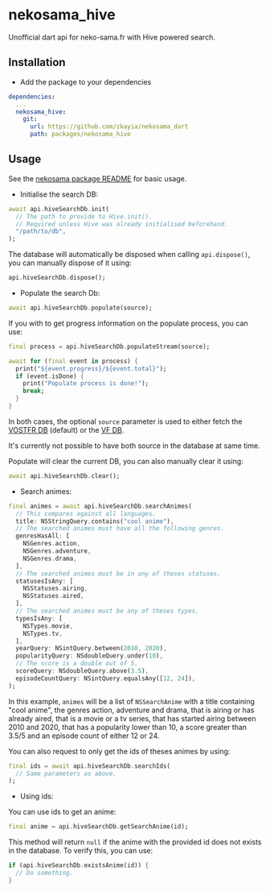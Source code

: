 
# nekosama_hive

Unofficial dart api for neko-sama.fr with Hive powered search.

## Installation

* Add the package to your dependencies
```yaml
dependencies:
  ...
  nekosama_hive:
    git:
      url: https://github.com/zkayia/nekosama_dart
      path: packages/nekosama_hive
```

## Usage

See the
[nekosama package README](/packages/nekosama/README.md)
for basic usage.

* Initialise the search DB:
```dart
await api.hiveSearchDb.init(
  // The path to provide to Hive.init().
  // Required unless Hive was already initialised beforehand.
  "/path/to/db",
);
```
The database will automatically be disposed when calling `api.dispose()`, you can manually dispose of it using: 
```dart
api.hiveSearchDb.dispose();
```


* Populate the search Db:
```dart
await api.hiveSearchDb.populate(source);
```

If you with to get progress information on the populate process, you can use:
```dart
final process = api.hiveSearchDb.populateStream(source);

await for (final event in process) {
  print("${event.progress}/${event.total}");
  if (event.isDone) {
    print("Populate process is done!");
    break;
  }
}
```
In both cases, the optional `source` parameter is used to either fetch the
[VOSTFR DB](https://neko-sama.fr/animes-search-vostfr.json)
(default) or the
[VF DB](https://neko-sama.fr/animes-search-vf.json).

It's currently not possible to have both source in the database at same time.

Populate will clear the current DB, you can also manually clear it using:
```dart
await api.hiveSearchDb.clear();
```

* Search animes:
```dart
final animes = await api.hiveSearchDb.searchAnimes(
  // This compares against all languages.
  title: NSStringQuery.contains("cool anime"),
  // The searched animes must have all the following genres.
  genresHasAll: [
    NSGenres.action,
    NSGenres.adventure,
    NSGenres.drama,
  ],
  // The searched animes must be in any of theses statuses.
  statusesIsAny: [
    NSStatuses.airing,
    NSStatuses.aired,
  ],
  // The searched animes must be any of theses types.
  typesIsAny: [
    NSTypes.movie,
    NSTypes.tv,
  ],
  yearQuery: NSintQuery.between(2010, 2020),
  popularityQuery: NSdoubleQuery.under(10),
  // The score is a double out of 5.
  scoreQuery: NSdoubleQuery.above(3.5),
  episodeCountQuery: NSintQuery.equalsAny([12, 24]),
);
```
In this example, `animes` will be a list of `NSSearchAnime` with a title containing "cool anime", the genres action, adventure and drama, that is airing or has already aired, that is a movie or a tv series, that has started airing between 2010 and 2020, that has a popularity lower than 10, a score greater than 3.5/5 and an episode count of either 12 or 24.

You can also request to only get the ids of theses animes by using:
```dart
final ids = await api.hiveSearchDb.searchIds(
  // Same parameters as above.
);
```

* Using ids:

You can use ids to get an anime:
```dart
final anime = api.hiveSearchDb.getSearchAnime(id);
```

This method will return `null` if the anime with the provided id does not exists in the database.
To verify this, you can use:
```dart
if (api.hiveSearchDb.existsAnime(id)) {
  // Do something.
}
```


